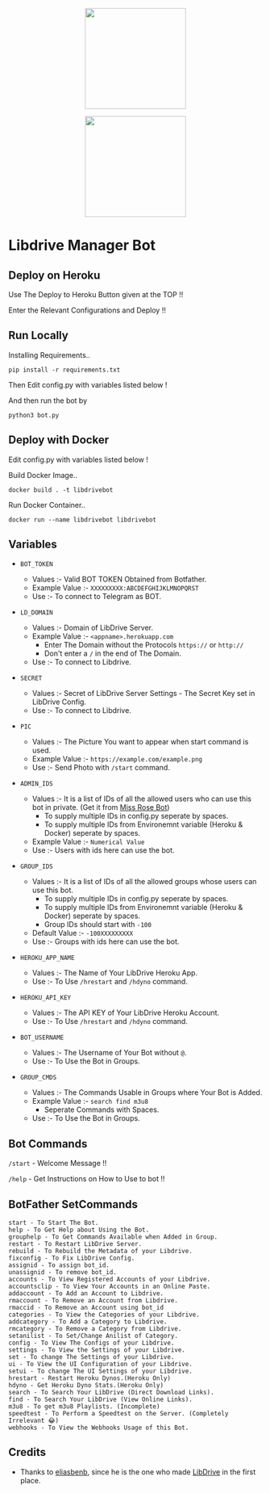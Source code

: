 <p align="center">
  <a href="https://heroku.com/deploy?template=https://github.com/shrey2199/LD_Meta_bot">
    <img src="https://img.shields.io/badge/Deploy%20To%20Heroku-blueviolet?style=for-the-badge&logo=heroku" width="200" />
  </a>
</p>
<p align="center">
  <a href="https://t.me/libdrive_support">
    <img src="https://img.shields.io/badge/Telegram-2CA5E0?style=for-the-badge&logo=telegram&logoColor=white" width="200" />
  </a>
</p>

# Libdrive Manager Bot

## Deploy on Heroku

Use The Deploy to Heroku Button given at the TOP !!

Enter the Relevant Configurations and Deploy !!

## Run Locally

Installing Requirements.. 

    pip install -r requirements.txt

Then Edit config.py with variables listed below !

And then run the bot by 

    python3 bot.py

## Deploy with Docker

Edit config.py with variables listed below !

Build Docker Image.. 

    docker build . -t libdrivebot

Run Docker Container.. 

    docker run --name libdrivebot libdrivebot

## Variables

- `BOT_TOKEN`
  - Values :- Valid BOT TOKEN Obtained from Botfather.
  - Example Value :- `XXXXXXXXX:ABCDEFGHIJKLMNOPQRST`
  - Use :- To connect to Telegram as BOT.

- `LD_DOMAIN`
  - Values :- Domain of LibDrive Server.
  - Example Value :- `<appname>.herokuapp.com`
    - Enter The Domain without the Protocols `https://` or `http://`
    - Don't enter a `/` in the end of The Domain.
  - Use :- To connect to Libdrive.

- `SECRET`
  - Values :- Secret of LibDrive Server Settings - The Secret Key set in LibDrive Config.
  - Use :- To connect to Libdrive.

- `PIC`
  - Values :- The Picture You want to appear when start command is used.
  - Example Value :- `https://example.com/example.png`
  - Use :- Send Photo with `/start` command.

- `ADMIN_IDS`
  - Values :- It is a list of IDs of all the allowed users who can use this bot in private. (Get it from [Miss Rose Bot](t.me/missrose_bot))
    - To supply multiple IDs in config.py seperate by spaces. 
    - To supply multiple IDs from Environemnt variable (Heroku & Docker) seperate by spaces.
  - Example Value :- `Numerical Value` 
  - Use :- Users with ids here can use the bot.

- `GROUP_IDS`
  - Values :- It is a list of IDs of all the allowed groups whose users can use this bot. 
    - To supply multiple IDs in config.py seperate by spaces. 
    - To supply multiple IDs from Environemnt variable (Heroku & Docker) seperate by spaces.
    - Group IDs should start with `-100`
  - Default Value :- `-100XXXXXXXXX` 
  - Use :- Groups with ids here can use the bot.

- `HEROKU_APP_NAME`
  - Values :- The Name of Your LibDrive Heroku App.
  - Use :- To Use `/hrestart` and `/hdyno` command.

- `HEROKU_API_KEY`
  - Values :- The API KEY of Your LibDrive Heroku Account.
  - Use :- To Use `/hrestart` and `/hdyno` command.

- `BOT_USERNAME`
  - Values :- The Username of Your Bot without `@`.
  - Use :- To Use the Bot in Groups.

- `GROUP_CMDS`
  - Values :- The Commands Usable in Groups where Your Bot is Added.
  - Example Value :- `search find m3u8`
    - Seperate Commands with Spaces.
  - Use :- To Use the Bot in Groups.

## Bot Commands

`/start` - Welcome Message !!

`/help` - Get Instructions on How to Use to bot !!

## BotFather SetCommands

    start - To Start The Bot.
    help - To Get Help about Using the Bot.
    grouphelp - To Get Commands Available when Added in Group.
    restart - To Restart LibDrive Server.
    rebuild - To Rebuild the Metadata of your Libdrive.
    fixconfig - To Fix LibDrive Config.
    assignid - To assign bot_id.
    unassignid - To remove bot_id.
    accounts - To View Registered Accounts of your Libdrive.
    accountsclip - To View Your Accounts in an Online Paste.
    addaccount - To Add an Account to Libdrive.
    rmaccount - To Remove an Account from Libdrive.
    rmaccid - To Remove an Account using bot_id
    categories - To View the Categories of your Libdrive.
    addcategory - To Add a Category to Libdrive.
    rmcategory - To Remove a Category from Libdrive.
    setanilist - To Set/Change Anilist of Category.
    config - To View The Configs of your Libdrive.
    settings - To View the Settings of your Libdrive.
    set - To change The Settings of your Libdrive.
    ui - To View the UI Configuration of your Libdrive.
    setui - To change The UI Settings of your Libdrive.
    hrestart - Restart Heroku Dynos.(Heroku Only)
    hdyno - Get Heroku Dyno Stats.(Heroku Only)
    search - To Search Your LibDrive (Direct Download Links).
    find - To Search Your LibDrive (View Online Links).
    m3u8 - To get m3u8 Playlists. (Incomplete)
    speedtest - To Perform a Speedtest on the Server. (Completely Irrelevant 😂)
    webhooks - To View the Webhooks Usage of this Bot.

## Credits

- Thanks to [eliasbenb](https://github.com/libdrive), since he is the one who made [LibDrive](https://github.com/libdrive) in the first place.

